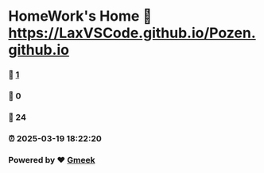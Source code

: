 # HomeWork's Home :link: https://LaxVSCode.github.io/Pozen.github.io 
### :page_facing_up: [1](https://LaxVSCode.github.io/Pozen.github.io/tag.html) 
### :speech_balloon: 0 
### :hibiscus: 24 
### :alarm_clock: 2025-03-19 18:22:20 
### Powered by :heart: [Gmeek](https://github.com/Meekdai/Gmeek)
